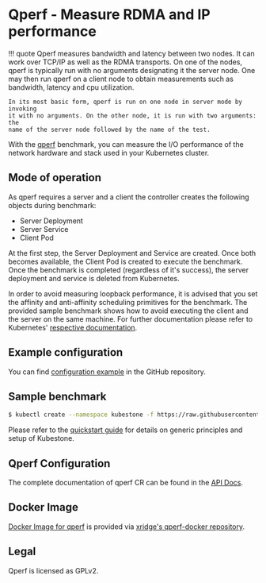# Qperf - Measure RDMA and IP performance

!!! quote
    Qperf measures bandwidth and latency between two nodes. It can work over
    TCP/IP as well as the RDMA transports. On one of the nodes, qperf is
    typically run with no arguments designating it the server node. One may
    then run qperf on a client node to obtain measurements such as bandwidth,
    latency and cpu utilization.

    In its most basic form, qperf is run on one node in server mode by invoking
    it with no arguments. On the other node, it is run with two arguments: the
    name of the server node followed by the name of the test.

With the [qperf](https://github.com/linux-rdma/qperf) benchmark, you can
measure the I/O performance of the network hardware and stack used in your
Kubernetes cluster.



## Mode of operation

As qperf requires a server and a client the controller creates the following objects during benchmark:
* Server Deployment
* Server Service
* Client Pod

At the first step, the Server Deployment and Service are created. Once both
becomes available, the Client Pod is created to execute the benchmark. Once the
benchmark is completed (regardless of it's success), the server deployment and
service is deleted from Kubernetes.

In order to avoid measuring loopback performance, it is advised that you set
the affinity and anti-affinity scheduling primitives for the benchmark. The
provided sample benchmark shows how to avoid executing the client and the
server on the same machine. For further documentation please refer to
Kubernetes' [respective documentation](https://kubernetes.io/docs/concepts/configuration/assign-pod-node/).



## Example configuration

You can find [configuration example](https://github.com/xridge/kubestone/blob/master/config/samples/perf_v1alpha1_qperf.yaml) in the GitHub repository.



## Sample benchmark
```bash
$ kubectl create --namespace kubestone -f https://raw.githubusercontent.com/xridge/kubestone/master/config/samples/perf_v1alpha1_qperf.yaml
```


Please refer to the [quickstart guide](../quickstart.md) for details on generic principles and setup of Kubestone.




## Qperf Configuration

The complete documentation of qperf CR can be found in the [API Docs](../apidocs.md#perf.kubestone.xridge.io/v1alpha1.QperfSpec).



## Docker Image

[Docker Image for qperf](https://hub.docker.com/r/xridge/qperf) is provided via [xridge's qperf-docker repository](https://github.com/xridge/qperf-docker).



## Legal

Qperf is licensed as GPLv2.
